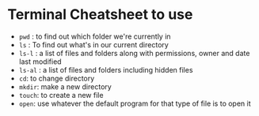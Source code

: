 # Terminal Cheatsheet to use

* `pwd` : to find out which folder we're currently in
* `ls` : To find out what's in our current directory
* `ls-l` : a list of files and folders along with permissions, owner and date last  modified
* `ls-al` :   a list of files and folders including hidden files
* `cd`: to change directory
* `mkdir`: make a new directory
* `touch`: to create a new file
* `open`: use whatever the default program for that type of file is to open it
